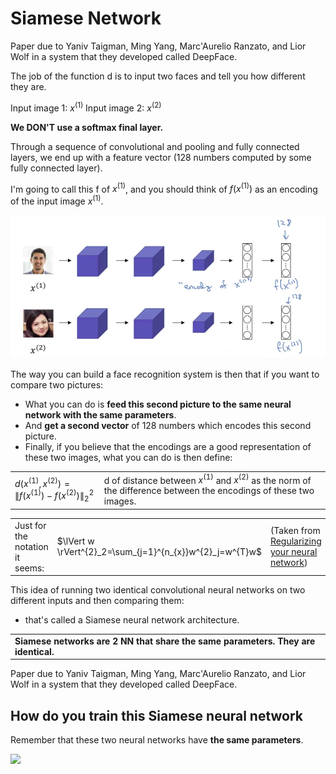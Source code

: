 # Siamese Network

Paper due to Yaniv Taigman, Ming Yang, Marc'Aurelio Ranzato, and Lior Wolf in a system that they developed called DeepFace.

The job of the function d is to input two faces and tell you how different they are.


Input image 1: $x^{(1)}$
Input image 2: $x^{(2)}$

**We DON'T use a softmax final layer.**

Through a sequence of convolutional and pooling and fully connected layers, we end up with a feature vector (128 numbers computed by some fully connected layer).

I'm going to call this f of $x^{(1)}$, and you should think of $f(x^{(1)})$ as an encoding of the input image $x^{(1)}$.

![](img/screenshot_from_2019-02-24_19-34-13.png)

The way you can build a face recognition system is then that if you want to compare two pictures:

- What you can do is **feed this second picture to the same neural network with the same parameters**.
- And **get a second vector** of 128 numbers which encodes this second picture.
-  Finally, if you believe that the encodings are a good representation of these two images, what you can do is then define:

|                                                                         |                                                                                                                        |
|-------------------------------------------------------------------------|------------------------------------------------------------------------------------------------------------------------|
| $d(x^{(1)},x^{(2)})=\left\lVert f(x^{(1)})-f(x^{(2)}) \right\rVert_2^2$ | d of distance between $x^{(1)}$ and $x^{(2)}$ as the norm of the difference between the encodings of these two images. |

|                                 |                                                          |                                                   |
|---------------------------------|----------------------------------------------------------|---------------------------------------------------|
| Just for the notation it seems: | $\lVert w \rVert^{2}_2=\sum_{j=1}^{n_{x}}w^{2}_j=w^{T}w$ | (Taken from [Regularizing your neural network](./regularizing_your_neural_network.md)) |


This idea of running two identical convolutional neural networks on two different inputs and then comparing them:

- that's called a Siamese neural network architecture.

|                                                                                   |
|-----------------------------------------------------------------------------------|
| **Siamese networks are 2 NN that share the same parameters. They are identical.** |

Paper due to Yaniv Taigman, Ming Yang, Marc'Aurelio Ranzato, and Lior Wolf in a system that they developed called DeepFace.


## How do you train this Siamese neural network

Remember that these two neural networks have **the same parameters**.

<img src="../img/screenshot_from_2019-02-24_22-22-29.png" width="600" />

